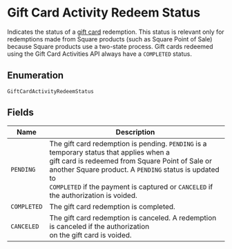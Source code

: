 
# Gift Card Activity Redeem Status

Indicates the status of a [gift card](../models/gift-card.md) redemption. This status is relevant only for
redemptions made from Square products (such as Square Point of Sale) because Square products use a
two-state process. Gift cards redeemed using the Gift Card Activities API always have a `COMPLETED` status.

## Enumeration

`GiftCardActivityRedeemStatus`

## Fields

| Name | Description |
|  --- | --- |
| `PENDING` | The gift card redemption is pending. `PENDING` is a temporary status that applies when a<br/>gift card is redeemed from Square Point of Sale or another Square product. A `PENDING` status is updated to<br/>`COMPLETED` if the payment is captured or `CANCELED` if the authorization is voided. |
| `COMPLETED` | The gift card redemption is completed. |
| `CANCELED` | The gift card redemption is canceled. A redemption is canceled if the authorization<br/>on the gift card is voided. |

